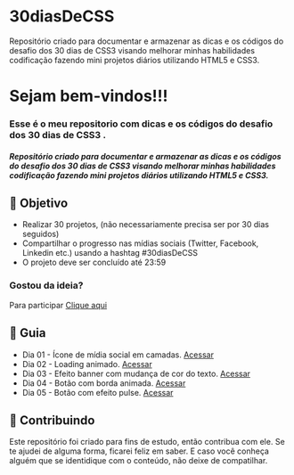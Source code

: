 # 30diasDeCSS
Repositório criado para documentar e armazenar as dicas e os códigos do desafio dos 30 dias de CSS3 visando melhorar minhas habilidades codificação fazendo mini projetos diários utilizando HTML5 e CSS3.

<h1> 
  Sejam bem-vindos!!! <br>
</h1>

<h3>
  Esse é o meu repositorio com dicas e os códigos do desafio dos 30 dias de CSS3 .
</h3>

<h5> 
  Repositório criado para documentar e armazenar as dicas e os códigos do desafio dos 30 dias de CSS3 visando melhorar minhas habilidades codificação fazendo mini projetos diários utilizando HTML5 e CSS3.
</h5>

<h2> 🎯 Objetivo </h2>
<ul dir="auto">
      <li>Realizar 30 projetos, (não necessariamente precisa ser por 30 dias seguidos)</li>
      <li>Compartilhar o progresso nas mídias sociais (Twitter, Facebook, Linkedin etc.) usando a hashtag #30diasDeCSS</li>
      <li>O projeto deve ser concluído até 23:59</li>
</ul>
 
<p dir="auto">
  <h3>Gostou da ideia?</h3>
  Para participar <a href="https://github.com/MilenaCarecho/30diasDeCSS/issues/1" data-hovercard-type="issue" data-hovercard-                                url="/MilenaCarecho/30diasDeCSS/issues/1/hovercard">Clique aqui</a>
</p>

<h2 dir="auto"> 🚦 Guia </h2>

<ul dir="auto">
 <li> Dia 01 - Ícone de mídia social em camadas. <a href="https://">Acessar</a></li>
 <li> Dia 02 - Loading animado. <a href="https://"> Acessar </a></li>
 <li> Dia 03 - Efeito banner com mudança de cor do texto. <a href="https://"> Acessar </a></li>
 <li> Dia 04 - Botão com borda animada. <a href="https://"> Acessar </a></li>
 <li> Dia 05 - Botão com efeito pulse. <a href="https://"> Acessar </a></li>
  
  
  
  
  
  
</ul>

<h2 dir="auto"> 🤝 Contribuindo </h2>
<p dir="auto">
  Este repositório foi criado para fins de estudo, então contribua com ele. Se te ajudei de alguma forma, ficarei feliz em
  saber. E caso você conheça alguém que se identidique com o conteúdo, não deixe de compatilhar.
</p>

